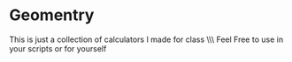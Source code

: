 # Geomentry
This is just a collection of calculators I made for class
\\\\\\
Feel Free to use in your scripts or for yourself
